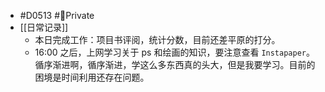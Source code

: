 - #D0513 #🔏Private
- [[日常记录]]
	- 本日完成工作：项目书评阅，统计分数，目前还差平原的打分。
	- 16:00 之后，上网学习关于 ps 和绘画的知识，要注意查看 `Instapaper`。
	  循序渐进啊，循序渐进，学这么多东西真的头大，但是我要学习。目前的困境是时间利用还存在问题。